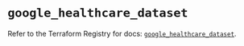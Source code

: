 # `google_healthcare_dataset`

Refer to the Terraform Registry for docs: [`google_healthcare_dataset`](https://registry.terraform.io/providers/hashicorp/google-beta/6.49.2/docs/resources/google_healthcare_dataset).
